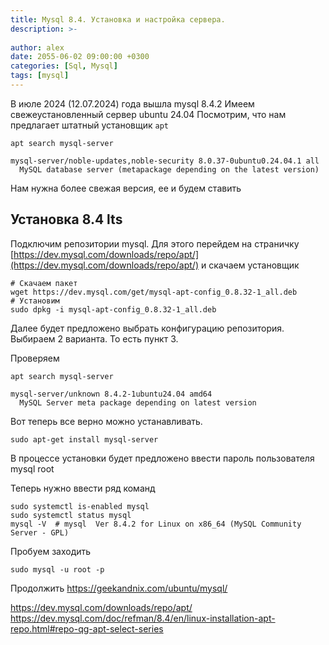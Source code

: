 ```yaml
---
title: Mysql 8.4. Установка и настройка сервера.
description: >-
  
author: alex
date: 2055-06-02 09:00:00 +0300
categories: [Sql, Mysql]
tags: [mysql]
---
```


В июле 2024 (12.07.2024) года вышла mysql 8.4.2
Имеем свежеустановленный сервер ubuntu 24.04
Посмотрим, что нам предлагает штатный установщик `apt`
 
````shell
apt search mysql-server

mysql-server/noble-updates,noble-security 8.0.37-0ubuntu0.24.04.1 all
  MySQL database server (metapackage depending on the latest version)
````

Нам нужна более свежая версия, ее и будем ставить

## Установка 8.4 lts

Подключим репозитории mysql. Для этого перейдем на страничку [https://dev.mysql.com/downloads/repo/apt/](https://dev.mysql.com/downloads/repo/apt/) и скачаем установщик

```shell
# Скачаем пакет
wget https://dev.mysql.com/get/mysql-apt-config_0.8.32-1_all.deb
# Установим
sudo dpkg -i mysql-apt-config_0.8.32-1_all.deb
```

Далее будет предложено выбрать конфигурацию репозитория. Выбираем 2 варианта. То есть пункт 3.

Проверяем 

````shell
apt search mysql-server

mysql-server/unknown 8.4.2-1ubuntu24.04 amd64
  MySQL Server meta package depending on latest version
````
 
Вот теперь все верно можно устанавливать.

````shell
sudo apt-get install mysql-server
````

В процессе установки будет предложено ввести пароль пользователя mysql root

Теперь нужно ввести ряд команд

````shell
sudo systemctl is-enabled mysql
sudo systemctl status mysql
mysql -V  # mysql  Ver 8.4.2 for Linux on x86_64 (MySQL Community Server - GPL)
````

Пробуем заходить

````shell
sudo mysql -u root -p
````


Продолжить
https://geekandnix.com/ubuntu/mysql/


https://dev.mysql.com/downloads/repo/apt/
https://dev.mysql.com/doc/refman/8.4/en/linux-installation-apt-repo.html#repo-qg-apt-select-series
